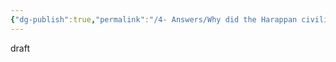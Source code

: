 ```yaml
---
{"dg-publish":true,"permalink":"/4- Answers/Why did the Harappan civilisation degenerate and finally collapse/"}
---
```


draft